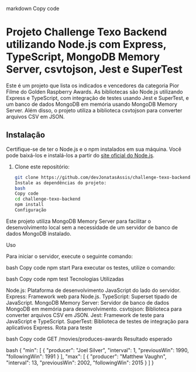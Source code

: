 markdown
Copy code

# Projeto Challenge Texo Backend utilizando Node.js com Express, TypeScript, MongoDB Memory Server, csvtojson, Jest e SuperTest

Este é um projeto que lista os indicados e vencedores da categoria Pior Filme do Golden Raspberry Awards. As bibliotecas são Node.js utilizando Express e TypeScript, com integração de testes usando Jest e SuperTest, e um banco de dados MongoDB em memória usando MongoDB Memory Server. Além disso, o projeto utiliza a biblioteca csvtojson para converter arquivos CSV em JSON.

## Instalação

Certifique-se de ter o Node.js e o npm instalados em sua máquina. Você pode baixá-los e instalá-los a partir do [site oficial do Node.js](https://nodejs.org/).

1. Clone este repositório:
   ```bash
   git clone https://github.com/devJonatasAssis/challenge-texo-backend.git
   Instale as dependências do projeto:
   bash
   Copy code
   cd challenge-texo-backend
   npm install
   Configuração
   ```

Este projeto utiliza MongoDB Memory Server para facilitar o desenvolvimento local sem a necessidade de um servidor de banco de dados MongoDB instalado.

Uso

Para iniciar o servidor, execute o seguinte comando:

bash
Copy code
npm start
Para executar os testes, utilize o comando:

bash
Copy code
npm test
Tecnologias Utilizadas

Node.js: Plataforma de desenvolvimento JavaScript do lado do servidor.
Express: Framework web para Node.js.
TypeScript: Superset tipado de JavaScript.
MongoDB Memory Server: Servidor de banco de dados MongoDB em memória para desenvolvimento.
csvtojson: Biblioteca para converter arquivos CSV em JSON.
Jest: Framework de teste para JavaScript e TypeScript.
SuperTest: Biblioteca de testes de integração para aplicativos Express.
Rota para teste

bash
Copy code
GET /movies/produces-awards
Resultado esperado

bash
{
"min": [
{
"producer": "Joel Silver",
"interval": 1,
"previousWin": 1990,
"followingWin": 1991
}
],
"max": [
{
"producer": "Matthew Vaughn",
"interval": 13,
"previousWin": 2002,
"followingWin": 2015
}
]
}
